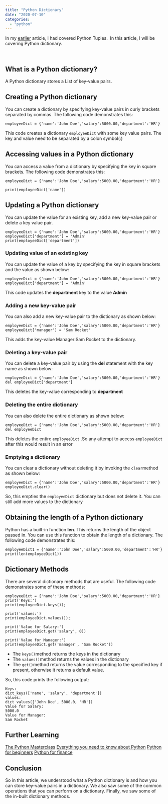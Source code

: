 ```yaml
---
title: "Python Dictionary"
date: "2020-07-10"
categories: 
  - "python"
---
```


In my [earlier](https://learnjava.co.in/python-tuples/) article, I had covered Python Tuples.  In this article, I will be covering Python dictionary.

 

## What is a Python dictionary?

A Python dictionary stores a List of key-value pairs.

## Creating a Python dictionary

You can create a dictionary by specifying key-value pairs in curly brackets separated by commas. The following code demonstrates this:

```
employeeDict = {'name':'John Doe','salary':5000.00,'department':'HR'}
```

This code creates a dictionary `employeeDict` with some key value pairs. The key and value need to be separated by a colon symbol(:)

## Accessing values in a Python dictionary

You can access a value from a dictionary by specifying the key in square brackets. The following code demonstrates this:

```
employeeDict = {'name':'John Doe','salary':5000.00,'department':'HR'}

print(employeeDict['name'])
```

## Updating a Python dictionary

You can update the value for an existing key, add a new key-value pair or delete a key value pair.

```
employeeDict = {'name':'John Doe','salary':5000.00,'department':'HR'}
employeeDict['department'] = 'Admin'
print(employeeDict['department'])
```

### Updating value of an existing key

You can update the value of a key by specifying the key in square brackets and the value as shown below:

```
employeeDict = {'name':'John Doe','salary':5000.00,'department':'HR'}
employeeDict['department'] = 'Admin'

```

This code updates the **department** key to the value **Admin**

### Adding a new key-value pair

You can also add a new key-value pair to the dictionary as shown below:

```
employeeDict = {'name':'John Doe','salary':5000.00,'department':'HR'}
employeeDict['manager'] = 'Sam Rocket'

```

This adds the key-value Manager:Sam Rocket to the dictionary.

### Deleting a key-value pair

You can delete a key-value pair by using the **del** statement with the key name as shown below:

```
employeeDict = {'name':'John Doe','salary':5000.00,'department':'HR'}
del employeeDict['department']
```

This deletes the key-value corresponding to **department**

### Deleting the entire dictionary

You can also delete the entire dictionary as shown below:

```
employeeDict = {'name':'John Doe','salary':5000.00,'department':'HR'}
del employeeDict
```

This deletes the entire `employeeDict` .So any attempt to access `employeeDict` after this would result in an error

### Emptying a dictionary

You can clear a dictionary without deleting it by invoking the `clear`method as shown below:

```
employeeDict = {'name':'John Doe','salary':5000.00,'department':'HR'}
employeeDict.clear()
```

So, this empties the `employeeDict` dictionary but does not delete it. You can still add more values to the dictionary

## Obtaining the length of a Python dictionary

Python has a built-in function **len**. This returns the length of the object passed in. You can use this function to obtain the length of a dictionary. The following code demonstrates this:

```
employeeDict1 = {'name':'John Doe','salary':5000.00,'department':'HR'}
print(len(employeeDict1))
```

## Dictionary Methods

There are several dictionary methods that are useful. The following code demonstrates some of these methods:

```
employeeDict = {'name':'John Doe','salary':5000.00,'department':'HR'}
print('Keys:')
print(employeeDict.keys()); 

print('values:')
print(employeeDict.values());

print('Value for Salary:')
print(employeeDict.get('salary', 0))

print('Value for Manager:')
print(employeeDict.get('manager', 'Sam Rocket'))
```

- The `keys()`method returns the keys in the dictionary
- The `values()`method returns the values in the dictionary
- The `get()`method returns the value corresponding to the specified key if present, otherwise it returns a default value.

So, this code prints the following output:

```
Keys:
dict_keys(['name', 'salary', 'department'])
values:
dict_values(['John Doe', 5000.0, 'HR'])
Value for Salary:
5000.0
Value for Manager:
Sam Rocket
```

## Further Learning

[The Python Masterclass](https://click.linksynergy.com/deeplink?id=MnzIZAZNE5Y&mid=39197&murl=https%3A%2F%2Fwww.udemy.com%2Fcourse%2Fpython-the-complete-python-developer-course%2F) [Everything you need to know about Python](https://click.linksynergy.com/deeplink?id=MnzIZAZNE5Y&mid=39197&murl=https%3A%2F%2Fwww.udemy.com%2Fcourse%2Fthe-python-bible%2F) [Python for beginners](https://click.linksynergy.com/deeplink?id=MnzIZAZNE5Y&mid=39197&murl=https%3A%2F%2Fwww.udemy.com%2Fcourse%2Fpython-programming-projects%2F) [Python for finance](https://click.linksynergy.com/deeplink?id=MnzIZAZNE5Y&mid=39197&murl=https%3A%2F%2Fwww.udemy.com%2Fcourse%2Fpython-for-finance-investment-fundamentals-data-analytics%2F)

## Conclusion

So in this article, we understood what a Python dictionary is and how you can store key-value pairs in a dictionary. We also saw some of the common operations that you can perform on a dictionary. Finally, we saw some of the in-built dictionary methods.
